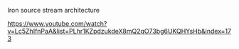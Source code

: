 Iron source stream architecture

https://www.youtube.com/watch?v=Lc5ZhIfnPaA&list=PLhr1KZpdzukdeX8mQ2qO73bg6UKQHYsHb&index=173

